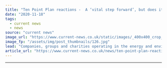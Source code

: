 ```yaml
---
title: "Ten Point Plan reactions -  A ‘vital step forward’, but does it go far enough?"
date: "2020-11-18"
tags: 
  - current news
  - news
source: "current news"
image_url: "https://www.current-news.co.uk/static/images/_400x400_crop_center-center/Boris-Johnson-Conservative-Party-Conference-Oct-2020-Credit-The-Conservative-Party.jpg"
image_fp: "/assets/img/post_thumbnails/126.jpg"
lead: "Companies, groups and charities operating in the energy and environmental space gave Current± their reactions to the long awaited ‘milestone’ of a plan."
article_url: "https://www.current-news.co.uk/news/ten-point-plan-reactions-a-vital-step-forward-but-does-it-go-far-enough?utm_source=rss-feeds&utm_medium=rss&utm_campaign=rss"
---
```


---
